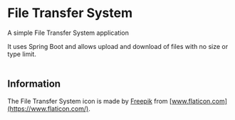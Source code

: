 # File Transfer System
A simple File Transfer System application

It uses Spring Boot and allows upload and download of files with no size or type limit.
<br><br>

## Information

The File Transfer System icon is made by [Freepik](https://www.freepik.com) from [www.flaticon.com](https://www.flaticon.com/).
<br><br>
